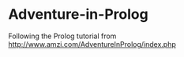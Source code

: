 # Adventure-in-Prolog
Following the Prolog tutorial from http://www.amzi.com/AdventureInProlog/index.php
